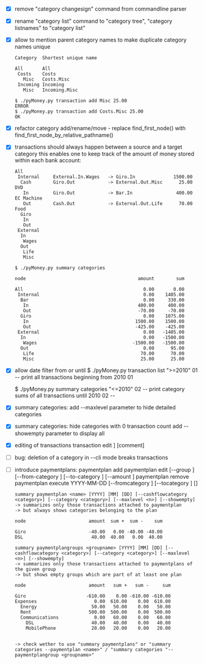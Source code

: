 - [x] remove "category changesign" command from commandline parser
- [x] rename "category list" command to "category tree", "category listnames" to "category list"
- [x] allow to mention parent category names to make duplicate category names unique 

      Category  Shortest unique name
      
      All       All
       Costs    Costs
         Misc   Costs.Misc
       Incoming Incoming
         Misc   Incoming.Misc
         
      $ ./pyMoney.py transaction add Misc 25.00
      ERROR
      $ ./pyMoney.py transaction add Costs.Misc 25.00
      OK
- [x] refactor category add/rename/move - replace find_first_node() with find_first_node_by_relative_pathname()
- [x] transactions should always happen between a source and a target category
      this enables one to keep track of the amount of money stored within each bank
      account:
      
      All
       Internal     External.In.Wages   -> Giro.In              1500.00
        Cash        Giro.Out            -> External.Out.Misc      25.00 DVD
         In         Giro.Out            -> Bar.In                400.00 EC Machine
         Out        Cash.Out            -> External.Out.Life      70.00 Food
        Giro    
         In
         Out
       External
        In
         Wages
        Out
         Life
         Misc
      
      $ ./pyMoney.py summary categories
      
      node                                         amount        sum
      
      All                                            0.00       0.00
       Internal                                      0.00    1405.00
        Bar                                          0.00     330.00
         In                                        400.00     400.00
         Out                                       -70.00     -70.00
        Giro                                         0.00    1075.00
         In                                       1500.00    1500.00
         Out                                      -425.00    -425.00
       External                                      0.00   -1405.00
        In                                           0.00   -1500.00
         Wages                                   -1500.00   -1500.00
        Out                                          0.00      95.00
         Life                                       70.00      70.00
         Misc                                       25.00      25.00

- [x] allow date filter from or until
    $ ./pyMoney.py transaction list ">=2010" 01
    -- print all transactions beginning from 2010 01
    
    $ ./pyMoney.py summary categories "<=2010" 02
    -- print category sums of all transactions until 2010 02 --
    
- [x] summary categories: add --maxlevel parameter to hide detailed categories
- [x] summary categories: hide categories with 0 transaction count
                          add --showempty parameter to display all 
- [x] editing of transactions
      transaction edit <id> <YYYY-MM-DD> <from-category>] <to-category> <amount> [comment]
- [ ] bug: deletion of a category in --cli mode breaks transactions
- [ ] introduce paymentplans:
      paymentplan add <name> <groupname> <from-category> <to-category> <amount>
      paymentplan edit <name> [--group <groupname>] [--from-category <category>] [--to-category <category>] [--amount <amount>]
      paymentplan remove <name>
      paymentplan execute YYYY-MM-DD <name> [--fromcategory <category>] [--tocategory <category> <amount>] [<category>]

      summary paymentplan <name> [YYYY] [MM] [DD] [--cashflowcategory <category>] [--category <category>] [--maxlevel <n>] [--showempty]
      -> summarizes only those transactions attached to paymentplan
      -> but always shows categories belonging to the plan

      node                       amount  sum +  sum -    sum

      Giro                       -40.00   0.00 -40.00 -40.00
      DSL                         40.00  40.00   0.00  40.00

      summary paymentplangroups <groupname> [YYYY] [MM] [DD] [--cashflowcategory <category>] [--category <category>] [--maxlevel <n>] [--showempty]
      -> summarizes only those transactions attached to paymentplans of the given group
      -> but shows empty groups which are part of at least one plan

      node                       amount   sum +   sum -     sum

      Giro                      -610.00    0.00 -610.00 -610.00
      Expenses                     0.00  610.00    0.00  610.00
        Energy                    50.00   50.00    0.00   50.00
        Rent                     500.00  500.00    0.00  500.00
        Communications             0.00   60.00    0.00   60.00
          DSL                     40.00   40.00    0.00   40.00
          MobilePhone             20.00   20.00    0.00   20.00


      -> check wether to use "summary paymentplans" or "summary categories --paymentplan <name>" / "summary categories "--paymentplangroup <groupname>"
